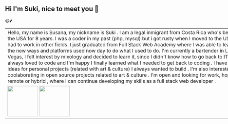 ## Hi I'm Suki, nice to meet you 👋
😃💕


<div id="header2" align="center">
 
</div>

<div id="header3" align="center">
</div>

<table style="width:800px;">
 <tr><td colspan=2>
Hello, my name is Susana, my nickname is Suki . I am a legal inmigrant from Costa Rica who's been in the USA for 8 years. I was a coder in my past (php, mysql) but i got rusty when I moved to the USA and had to work in other fields. I just graduated from Full Stack Web Academy where I was able to learn all the new ways and platforms used now day to do what I used to do. I'm currently a bartender in Las Vegas, I felt interest by mixology and decided to learn it, since I didn't know how to go back to IT. I always loved to code and I'm happy I finally learned what I needed to get back to coding . I have a lot of ideas for personal projects (related with art & culture) I always wanted to build . I'm also interested in coolaborating in open source projects related to art & culture .  I'm open and looking for work, hopefully remote or hybrid , where I can continue developing my skills as a full stack web developer .
  
 </td></tr>
  <tr><td colspan=2>
<img src="https://i.giphy.com/media/v1.Y2lkPTc5MGI3NjExcDI5cDdjejJrcWJya2E2Zm4zam92ZTZmNG1wbnY1czFhcjd4bWFuNCZlcD12MV9pbnRlcm5hbF9naWZfYnlfaWQmY3Q9Zw/L1R1tvI9svkIWwpVYr/giphy.gif" width="100"/>
<img src="https://media.giphy.com/media/3oEduG3Gpf50zfgRDG/giphy.gif?cid=ecf05e4758dei3yk3nztdg8a89mggd7mwkkjx49477o7s4wd&ep=v1_gifs_search&rid=giphy.gif&ct=g" width="100"/>
  
 </td></tr>

 
 
</table>



<!--
**SukianCR/SukianCR** is a ✨ _special_ ✨ repository because its `README.md` (this file) appears on your GitHub profile.

Here are some ideas to get you started:

- 🔭 I’m currently working on ...
- 🌱 I’m currently learning ...
- 👯 I’m looking to collaborate on ...
- 🤔 I’m looking for help with ...
- 💬 Ask me about ...
- 📫 How to reach me: ...
- 😄 Pronouns: ...
- ⚡ Fun fact: ...
-->
